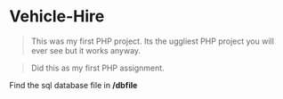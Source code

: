 # Vehicle-Hire

>This was my first PHP project. Its the uggliest PHP project you will ever see but it works anyway.

>Did this as my first PHP assignment. 

Find the sql database file in **/dbfile**
